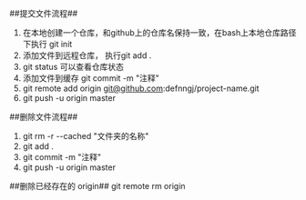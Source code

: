 ##提交文件流程##
1. 在本地创建一个仓库，和github上的仓库名保持一致，在bash上本地仓库路径下执行 git init
2. 添加文件到远程仓库， 执行git add .
3. git status 可以查看仓库状态
4. 添加文件到缓存 git commit -m "注释"
5. git remote add origin git@github.com:defnngj/project-name.git
6. git push -u origin master

##删除文件流程##
1. git rm -r --cached "文件夹的名称"
2. git add .
3. git commit -m "注释"
4. git push -u origin master

##删除已经存在的 origin##
git remote rm origin
